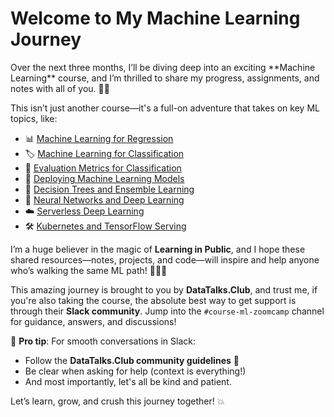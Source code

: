 <h1>Welcome to My Machine Learning Journey </h1>
Over the next three months, I’ll be diving deep into an exciting **Machine Learning** course, and I’m thrilled to share my progress, assignments, and notes with all of you. 📘✨

This isn’t just another course—it's a full-on adventure that takes on key ML topics, like:

- 📊 [Machine Learning for Regression](https://github.com/TeslimAdeyanju/DataTalks.Club-course-ml-zoomcamp/blob/main/module-2-note-machine_learning_for_regression.ipynb)
- 🏷️ [Machine Learning for Classification](#3-machine-learning-for-classification)
- 🧮 [Evaluation Metrics for Classification](#4-evaluation-metrics-for-classification)
- 🚀 [Deploying Machine Learning Models](#5-deploying-machine-learning-models)
- 🌳 [Decision Trees and Ensemble Learning](#6-decision-trees-and-ensemble-learning)
- 🤖 [Neural Networks and Deep Learning](#8-neural-networks-and-deep-learning)
- ☁️ [Serverless Deep Learning](#9-serverless-deep-learning)
- 🛠️ [Kubernetes and TensorFlow Serving](#10-kubernetes-and-tensorflow-serving)

I’m a huge believer in the magic of **Learning in Public**, and I hope these shared resources—notes, projects, and code—will inspire and help anyone who’s walking the same ML path! 🧑‍💻🔗

This amazing journey is brought to you by **DataTalks.Club**, and trust me, if you're also taking the course, the absolute best way to get support is through their **Slack community**. Jump into the `#course-ml-zoomcamp` channel for guidance, answers, and discussions!

📢 **Pro tip**: For smooth conversations in Slack:
- Follow the **DataTalks.Club community guidelines** 📝
- Be clear when asking for help (context is everything!)
- And most importantly, let's all be kind and patient.

Let’s learn, grow, and crush this journey together! 💥

 
